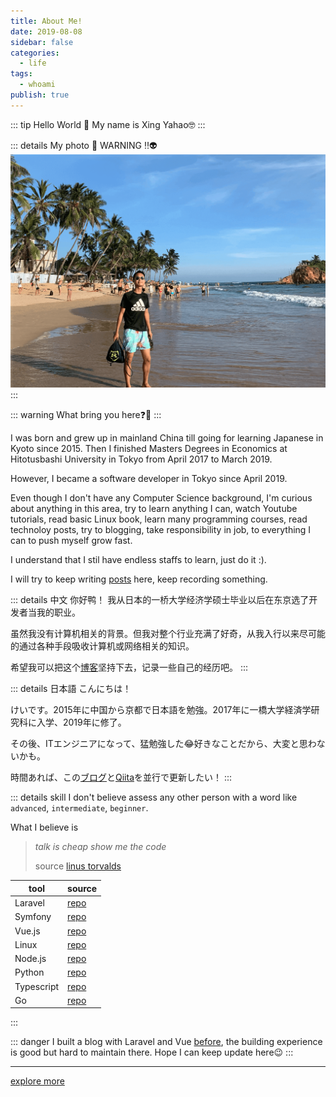 ```yaml
---
title: About Me!
date: 2019-08-08
sidebar: false
categories:
  - life
tags:
  - whoami
publish: true
---
```


::: tip
Hello World 🚀
My name is Xing Yahao🤓
:::
<!-- more -->
::: details My photo 👾 WARNING ‼️👽
![Image-of-Me](/images/self-squar.png)
:::

::: warning
What bring you here❓🤔
:::

I was born and grew up in mainland China till going for learning Japanese in Kyoto since 2015. Then I finished Masters Degrees in Economics at Hitotusbashi University in Tokyo from April 2017 to March 2019.

However, I became a software developer in Tokyo since April 2019.

Even though I don't have any Computer Science background, I'm curious about anything in this area, try to learn anything I can, watch Youtube tutorials, read basic Linux book, learn many programming courses, read technoloy posts, try to blogging, take responsibility in job, to everything I can to push myself grow fast.

I understand that I stil have endless staffs to learn, just do it :).

I will try to keep writing [posts](/) here, keep recording something.

::: details 中文
你好鸭！ 我从日本的一桥大学经济学硕士毕业以后在东京选了开发者当我的职业。

虽然我没有计算机相关的背景。但我对整个行业充满了好奇，从我入行以来尽可能的通过各种手段吸收计算机或网络相关的知识。

希望我可以把这个[博客](/)坚持下去，记录一些自己的经历吧。
:::

::: details 日本語
こんにちは！

けいです。2015年に中国から京都で日本語を勉強。2017年に一橋大学経済学研究科に入学、2019年に修了。

その後、ITエンジニアになって、猛勉強した😂好きなことだから、大変と思わないかも。

時間あれば、この[ブログ](/)と[Qiita](https://qiita.com/xyyolab)を並行で更新したい！
:::

::: details skill
I don't believe assess any other person with a word like `advanced`, `intermediate`, `beginner`.

What I believe is
> *talk is cheap show me the code*
>
>source [linus torvalds](https://en.wikiquote.org/wiki/Linus_Torvalds)


| tool       | source   |
| ---------- | -------- |
| Laravel    | [repo]() |
| Symfony    | [repo]() |
| Vue.js     | [repo]() |
| Linux      | [repo]() |
| Node.js    | [repo]() |
| Python     | [repo]() |
| Typescript | [repo]() |
| Go         | [repo]() |

:::

::: danger
I built a blog with Laravel and Vue [before](), the building experience is good but hard to maintain there.
Hope I can keep update here😉
:::
<style lang="stylus" module>
img[alt~="Image-of-Me"] {
    width 400px
    box-shadow 0px 0px 6px 2px rgba(9, 9, 16, 0.2)
    border-radius 5px
}
</style>

---
[explore more](/)